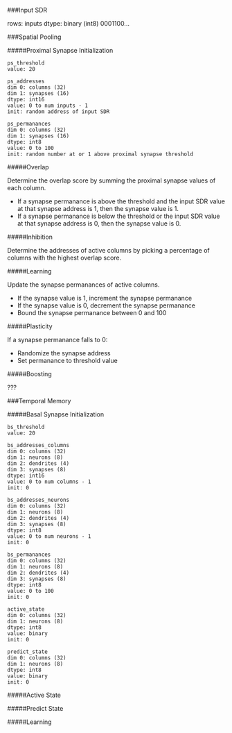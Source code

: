 ###Input SDR

rows: inputs
dtype: binary (int8)
0001100...


###Spatial Pooling

#####Proximal Synapse Initialization
~~~~
ps_threshold
value: 20
~~~~
~~~~
ps_addresses
dim 0: columns (32)
dim 1: synapses (16)
dtype: int16
value: 0 to num inputs - 1
init: random address of input SDR
~~~~
~~~~
ps_permanances
dim 0: columns (32)
dim 1: synapses (16)
dtype: int8
value: 0 to 100
init: random number at or 1 above proximal synapse threshold
~~~~

#####Overlap

Determine the overlap score by summing the proximal synapse values of each column.
+ If a synapse permanance is above the threshold and the input SDR value at that synapse address is 1, then the synapse value is 1.  
+ If a synapse permanance is below the threshold or the input SDR value at that synapse address is 0, then the synapse value is 0.

#####Inhibition

Determine the addresses of active columns by picking a percentage of columns with the highest overlap score.

#####Learning

Update the synapse permanances of active columns.  
+ If the synapse value is 1, increment the synapse permanance
+ If the synapse value is 0, decrement the synapse permanance
+ Bound the synapse permanance between 0 and 100

#####Plasticity

If a synapse permanance falls to 0:
+ Randomize the synapse address
+ Set permanance to threshold value

#####Boosting

???


###Temporal Memory

#####Basal Synapse Initialization
~~~~
bs_threshold
value: 20
~~~~
~~~~
bs_addresses_columns
dim 0: columns (32)
dim 1: neurons (8)
dim 2: dendrites (4)
dim 3: synapses (8)
dtype: int16
value: 0 to num columns - 1
init: 0
~~~~
~~~~
bs_addresses_neurons
dim 0: columns (32)
dim 1: neurons (8)
dim 2: dendrites (4)
dim 3: synapses (8)
dtype: int8
value: 0 to num neurons - 1
init: 0
~~~~
~~~~
bs_permanances
dim 0: columns (32)
dim 1: neurons (8)
dim 2: dendrites (4)
dim 3: synapses (8)
dtype: int8
value: 0 to 100
init: 0
~~~~
~~~~
active_state
dim 0: columns (32)
dim 1: neurons (8)
dtype: int8
value: binary
init: 0
~~~~
~~~~
predict_state
dim 0: columns (32)
dim 1: neurons (8)
dtype: int8
value: binary
init: 0
~~~~


#####Active State



#####Predict State

#####Learning


